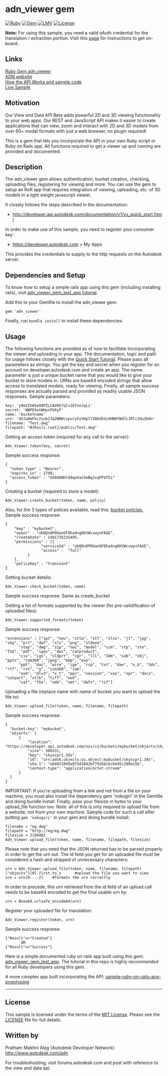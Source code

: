 # adn_viewer gem

[![Ruby](https://img.shields.io/badge/Ruby-%3E%3D%20v2.0.0-red.svg)](https://www.ruby-lang.org/en/)
[![Gem](https://img.shields.io/badge/Stable_Gem-v1.0.2-orange.svg)](https://rubygems.org/gems/adn_viewer)
[![LMV](https://img.shields.io/badge/View%20%26%20Data%20API-v1.2.15-brightgreen.svg)](http://developer-autodesk.github.io/)
[![License](http://img.shields.io/:license-mit-blue.svg)](http://opensource.org/licenses/MIT)


<b>Note:</b> For using this sample, you need a valid oAuth credential for the translation / extraction portion.
Visit this [page](https://developer.autodesk.com) for instructions to get on-board.


## Links
[Ruby Gem adn_viewer](https://rubygems.org/gems/adn_viewer) <br />
[ADN website](https://developer.autodesk.com/) <br />
[How the API Works and sample code](https://developer.autodesk.com/api/view-and-data-api/) <br />
[Live Sample](http://developer-autodesk.github.io/LmvQuickStart/) <br />

## Motivation

Our View and Data API Beta adds powerful 2D and 3D viewing functionality to your web apps.
Our REST and JavaScript API makes it easier to create applications that can view, zoom and interact with 2D and
3D models from over 60+ model formats with just a web browser, no plugin required!

This is a gem that lets you incorporate the API in your own Ruby script or Ruby on Rails app. All functions required to get a viewer up and running are provided and documented.


## Description

The adn_viewer gem allows authentication, bucket creation, checking, uploading files, registering for viewing and more. You can use the gem to setup an RoR app that requires integration of viewing, uploading, etc. of 3D models in a light weight javascript viewer.

It closely follows the steps described in the documentation:

* http://developer.api.autodesk.com/documentation/v1/vs_quick_start.html

In order to make use of this sample, you need to register your consumer key:

* https://developer.autodesk.com > My Apps

This provides the credentials to supply to the http requests on the Autodesk server.


## Dependencies and Setup

To know how to setup a simple rails app using this gem (including installing rails), visit [adn_viewer_gem_test_app tutorial](https://github.com/prathamalag1994/adn_viewer_gem_test_app).

Add this to your Gemfile to install the adn_viewer gem:
```
gem 'adn_viewer'
```

Finally, run ```bundle install``` to install these dependencies.

## Usage

The following functions are provided as of now to facilitate incorporating the viewer and uploading in your app. The documentation, logic and path for usage follows closely with the [Quick Start Tutorial](http://developer.api.autodesk.com/documentation/v1/vs_quick_start.html).
Please pass all parameters as strings. You get the key and secret when you register for an account on developer.autodesk.com and create an app. The name parameter is just a unique bucket name that you would like to give your bucket to store models in. URNs are base64 encoded strings that allow access to translated models, ready for viewing. Finally, all sample success responses are actually parsed and provided as readily usable JSON responses. Sample parameters:

```
key: 'y9mJIhH1eO4PZLCAVHS7qlv1EYveJqLi'
secret: 'WWPE4atWHynFb8yF'
name: 'bucketname'
urn: 'dXJuOmFkc2sub2JqZWN0czpvcy5vYmplY3Q6dGVzdHN0YWdlL1Rlc3QuZHdn'
filename: "Test.dwg"
filepath: "#{Rails.root}/public/Test.dwg"
```


Getting an access token (required for any call to the server):
```
Adn_Viewer.token(key, secret)
```
Sample success response:
```
{
  "token_type" : "Bearer",
  "expires_in" : 1799,
  "access_token" : "GX6OONHlQ9qoVaCSmBqJvqPFUT5i"
}
```
Creating a bucket (required to store a model):
```
Adn_Viewer.create_bucket(token, name, policy)
```
Also, for the 3 types of polices available, read this: [bucket policies.](http://adndevblog.typepad.com/cloud_and_mobile/2015/01/buckets-in-autodesk-view-and-data-api.html) <br />
Sample success response:
```
{
    "key" : "mybucket",
    "owner" : "obQDn8P0GanGFQha4ngKKVWcxwyvFAGE",
    "createDate" : 1401735235495,
    "permissions" : [{
                "serviceId" : "obQDn8P0GanGFQha4ngKKVWcxwyvFAGE",
                "access" :  "full"
          }
    ],
    "policyKey" : "transient"
}
```
Getting bucket details:
```
Adn_Viewer.check_bucket(token, name)
```
Sample success response: Same as create_bucket

Getting a list of formats supported by the viewer (for pre-validification of uploaded files):
```
Adn_Viewer.supported_formats(token)
```
Sample success response:
```
"extensions" : ["ipt", "neu", "stla", "stl", "xlsx", "jt", "jpg", "skp", "prt", "dwf", "xls", "png", "sldasm",
      "step", "dwg", "zip", "nwc", "model", "sim", "stp", "ste", "f3d", "pdf", "iges", "dwt", "catproduct",
      "csv", "igs", "sldprt", "cgr", "lll", "3dm", "sab", "obj", "pptx", "cam360", "jpeg", "bmp", "exp",
      "ppt", "doc", "wire", "ige", "rcp", "txt", "dae", "x_b", "3ds", "rtf", "rvt", "g", "sim360", "iam",
      "asm", "dlv3", "x_t", "pps", "session", "xas", "xpr", "docx", "catpart", "stlb", "tiff", "nwd",
      "sat", "fbx", "smb", "smt", "dwfx", "tif"]
```
Uploading a file (replace name with name of bucket you want to upload the file to):
```
Adn_Viewer.upload_file(token, name, filename, filepath)
```
Sample success response:
```
{
  "bucket-key": "mybucket",
  "objects": [
      {
          "location": "https://developer.api.autodesk.com/oss/v1/buckets/mybucket/objects/skyscpr1.3ds",
          "size": 308331,
          "key": "skyscpr1.3ds",
          "id": "urn:adsk.objects:os.object:mybucket/skyscpr1.3ds",
          "sha-1": "e84021849a9f5d1842bf792bbcbc6445c280e15b",
          "content-type": "application/octet-stream"
      }
  ]
}
```
IMPORTANT: If you're uploading from a link and not from a file on your machine, you must also install the dependency gem 'nokogiri' in the Gemfile and doing bundle install. Finally, pass your filesize in bytes to your upload_file function too. Note: all of this is only required to upload file from a website, not from your own machine.
Sample code for such a call after putting ```gem 'nokogiri'``` in your gem and doing bundle install:
```
filename = "eg.dwg"
filepath = "http://eg/eg.dwg"
filesize = 2199482
Adn_Viewer.upload_file(token, name, filename, filepath, filesize)
```
Please note that you need that the JSON returned has to be parsed properly in order to get the urn out.
The id feild you get for an uploaded file must be considered a hash and stripped of unnecessary characters:
```
urn = Adn_Viewer.upload_file(token, name, filename, filepath)["objects"][0].first.to_s		#upload the file you want to view
urn = urn[8...-2]    #formats the urn correctly
```
In order to procede, this urn retrieved from the id feild of an upload call needs to be base64 encoded to get the final usable urn by:
```
urn = Base64.urlsafe_encode64(urn)
```
Register your uploaded file for translation:
```
Adn_Viewer.register(token, urn)
```
Sample success response:
```
{"Result"=>"Created"}
       OR
{"Result"=>"Success"}
```

Here is a simple documented ruby on rails app built using this gem: [adn_viewer_gem_test_app](https://github.com/prathamalag1994/adn_viewer_gem_test_app). The tutorial in this repo is highly recommended for all Ruby developers using this gem.

A more complex app built incorporating the API: [sample-ruby-on-rails-app-prototyping](https://github.com/Developer-Autodesk/sample-ruby-on-rails-app-prototyping)

--------

## License

This sample is licensed under the terms of the [MIT License](http://opensource.org/licenses/MIT). Please see the [LICENSE](LICENSE) file for full details.


## Written by

Pratham Makhni Alag (Autodesk Developer Network)<br />
http://www.autodesk.com/adn<br />


For troubleshooting, visit forums.autodesk.com and post with reference to the view and data api.
